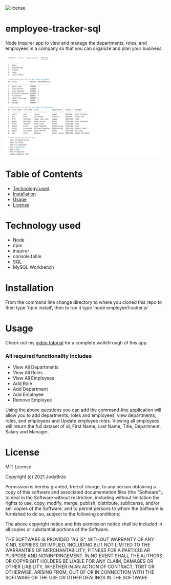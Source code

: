  ![license](https://img.shields.io/static/v1?label=license&message=MIT&color=brightgreen)

# employee-tracker-sql
 Node Inquirer app to view and manage the departments, roles, and employees in a company so that you can organize and plan your business.

![SAMPLE](assets/images/mockup.gif)

# Table of Contents 

* [Technology used](#Technology%20used)
* [Installation](#Installation)
* [Usage](#Usage)
* [License](#License)

# Technology used

* Node
* npm
* inquirer
* console.table
* SQL
* MySQL Workbench

# Installation 

From the command line change directory to where you cloned this repo to then type 'npm install', then to run it type 'node employeeTracker.js'

# Usage
Check out my [video tutorial]( https://drive.google.com/file/d/1ipxTHQaCM2ZmK6PvqwCKg5Y_Kmngwc5k/view) for a complete walkthrough of this app.

### All required functionality includes
* View All Departments
* View All Roles
* View All Employees
* Add Role
* Add Department
* Add Employee
* Remove Employee

Using the above questions you can add the command-line application will allow you to add departments, roles and employees, view departments, roles, and employees and Update employee roles.  Viewing all employees will return the full dataset of id, First Name, Last Name, Title, Department, Salary and Manager.


# License
MIT License

Copyright (c) 2021 JodyBrzo

Permission is hereby granted, free of charge, to any person obtaining a copy 
of this software and associated documentation files (the "Software"), to deal
in the Software without restriction, including without limitation the rights
to use, copy, modify, merge, publish, distribute, sublicense, and/or sell
copies of the Software, and to permit persons to whom the Software is
furnished to do so, subject to the following conditions:

The above copyright notice and this permission notice shall be included in all
copies or substantial portions of the Software.

THE SOFTWARE IS PROVIDED "AS IS", WITHOUT WARRANTY OF ANY KIND, EXPRESS OR
IMPLIED, INCLUDING BUT NOT LIMITED TO THE WARRANTIES OF MERCHANTABILITY,
FITNESS FOR A PARTICULAR PURPOSE AND NONINFRINGEMENT. IN NO EVENT SHALL THE
AUTHORS OR COPYRIGHT HOLDERS BE LIABLE FOR ANY CLAIM, DAMAGES OR OTHER
LIABILITY, WHETHER IN AN ACTION OF CONTRACT, TORT OR OTHERWISE, ARISING FROM,
OUT OF OR IN CONNECTION WITH THE SOFTWARE OR THE USE OR OTHER DEALINGS IN THE
SOFTWARE.

